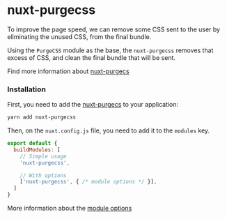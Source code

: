 # nuxt-purgecss

To improve the page speed, we can remove some CSS sent to the user by eliminating the unused CSS, from the final bundle.

Using the `PurgeCSS` module as the base, the `nuxt-purgecss` removes that excess of CSS, and clean the final bundle that will be sent.

Find more information about [nuxt-purgecs](https://github.com/Developmint/nuxt-purgecss)


### Installation
First, you need to add the [nuxt-purgecs](https://github.com/Developmint/nuxt-purgecss) to your application:

```bash
yarn add nuxt-purgecss
```

Then, on the `nuxt.config.js` file, you need to add it to the `modules` key.

```js
export default {
  buildModules: [
    // Simple usage
    'nuxt-purgecss',

    // With options
    ['nuxt-purgecss', { /* module options */ }],
  ]
}
```

More information about the [module options](https://github.com/Developmint/nuxt-purgecss#options)
